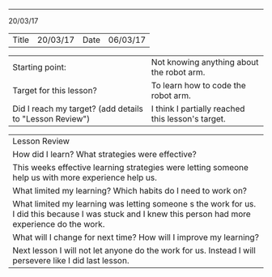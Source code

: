 ---
 20/03/17

<table>
  <tr>
    <td>Title</td>
    <td>20/03/17</td>
    <td>Date</td>
    <td>06/03/17</td>
  </tr>
</table>


<table>
  <tr>
    <td>Starting point:</td>
    <td>Not knowing anything about the robot arm.</td>
  </tr>
  <tr>
    <td>Target for this lesson?</td>
    <td>To learn how to code the robot arm.</td>
  </tr>
  <tr>
    <td>Did I reach my target? 
(add details to "Lesson Review")</td>
    <td> I think I partially reached this lesson's target.</td>
  </tr>
</table>


<table>
  <tr>
    <td>Lesson Review</td>
  </tr>
  <tr>
    <td>How did I learn? What strategies were effective? </td>
  </tr>
  <tr>
    <td>
This weeks effective learning strategies were letting someone help us with more experience help us.</td>
  </tr>
  <tr>
    <td>What limited my learning? Which habits do I need to work on? </td>
  </tr>
  <tr>
    <td>
What limited my learning was letting someone s the work for us. I did this because I was stuck and I knew this person had more experience do the work.</td>
  </tr>
  <tr>
    <td>What will I change for next time? How will I improve my learning?</td>
  </tr>
  <tr>
    <td>
Next lesson I will not let anyone do the work for us. Instead I will persevere like I did last lesson.</td>
  </tr>
</table>


